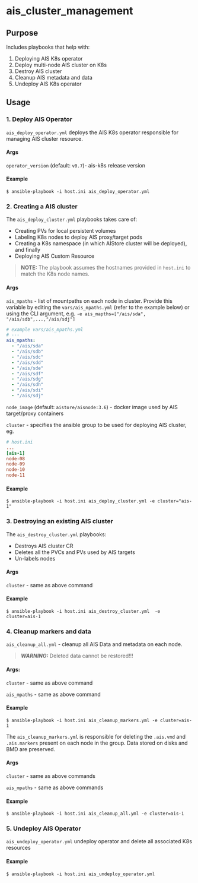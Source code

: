
# ais_cluster_management

## Purpose

Includes playbooks that help with:
1. Deploying AIS K8s operator
2. Deploy multi-node AIS cluster on K8s
3. Destroy AIS cluster
4. Cleanup AIS metadata and data
5. Undeploy AIS K8s operator

## Usage

### 1. Deploy AIS Operator

`ais_deploy_operator.yml` deploys the AIS K8s operator responsible for managing AIS cluster resource.

#### Args

`operator_version` (default: `v0.7`)- ais-k8s release version

#### Example

```console
$ ansible-playbook -i host.ini ais_deploy_operator.yml
```

### 2. Creating a AIS cluster

The `ais_deploy_cluster.yml` playbooks takes care of:
* Creating PVs for local persistent volumes
* Labeling K8s nodes to deploy AIS proxy/target pods
* Creating a K8s namespace (in which AIStore cluster will be deployed), and finally
* Deploying AIS Custom Resource

> **NOTE:** The playbook assumes the hostnames provided in `host.ini` to match the K8s node names.

#### Args

`ais_mpaths` - list of mountpaths on each node in cluster. Provide this variable by editing the `vars/ais_mpaths.yml` (refer to the example below) or using the CLI argument, e.g. `-e ais_mapths=["/ais/sda", "/ais/sdb",...,"/ais/sdj"]`

```yaml
# example vars/ais_mpaths.yml
# ---
ais_mpaths:
  - "/ais/sda"
  - "/ais/sdb"
  - "/ais/sdc"
  - "/ais/sdd"
  - "/ais/sde"
  - "/ais/sdf"
  - "/ais/sdg"
  - "/ais/sdh"
  - "/ais/sdi"
  - "/ais/sdj"
```

`node_image` (default: `aistore/aisnode:3.6`) - docker image used by AIS target/proxy containers

`cluster` - specifies the ansible group to be used for deploying AIS cluster, eg.
```ini
# host.ini
...
[ais-1]
node-08
node-09
node-10
node-11
```

#### Example

```console
$ ansible-playbook -i host.ini ais_deploy_cluster.yml -e cluster="ais-1"
```


### 3. Destroying an existing AIS cluster

The `ais_destroy_cluster.yml` playbooks:
* Destroys AIS cluster CR
* Deletes all the PVCs and PVs used by AIS targets
* Un-labels nodes

#### Args

`cluster` - same as above command

#### Example

```console
$ ansible-playbook -i host.ini ais_destroy_cluster.yml  -e cluster=ais-1
```

### 4. Cleanup markers and data

`ais_cleanup_all.yml` - cleanup all AIS Data and metadata on each node.

> ***WARNING:*** Deleted data cannot be restored!!!

#### Args:

`cluster` - same as above command

`ais_mpaths` - same as above command

#### Example

```console
$ ansible-playbook -i host.ini ais_cleanup_markers.yml -e cluster=ais-1
```


The `ais_cleanup_markers.yml` is responsible for deleting the `.ais.vmd` and `.ais.markers` present on each node in the group. Data stored on disks and BMD are preserved.

#### Args

`cluster` - same as above commands

`ais_mpaths` - same as above commands

#### Example

```console
$ ansible-playbook -i host.ini ais_cleanup_all.yml -e cluster=ais-1
```

### 5. Undeploy AIS Operator

`ais_undeploy_operator.yml` undeploy operator and delete all associated K8s resources

#### Example

```console
$ ansible-playbook -i host.ini ais_undeploy_operator.yml
```
